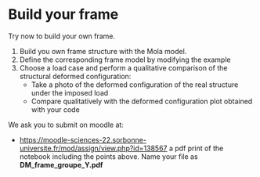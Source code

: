 # Build your frame 

Try now to build your own frame. 

1. Build you own frame structure with the Mola model. 
2. Define the corresponding frame model by modifying the example 
3. Choose a load case and perform a qualitative comparison of the structural deformed configuration:
    - Take a photo of the deformed configuration of the real structure under the imposed load
    - Compare qualitatively with the deformed configuration plot obtained with your code

We ask you to submit on moodle at:
- https://moodle-sciences-22.sorbonne-universite.fr/mod/assign/view.php?id=138567 
a pdf print of the notebook including the points above. Name your file as **DM_frame_groupe_Y.pdf**